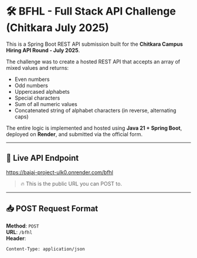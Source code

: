 # 🛠️ BFHL - Full Stack API Challenge (Chitkara July 2025)

This is a Spring Boot REST API submission built for the **Chitkara Campus Hiring API Round - July 2025**.

The challenge was to create a hosted REST API that accepts an array of mixed values and returns:
- Even numbers
- Odd numbers
- Uppercased alphabets
- Special characters
- Sum of all numeric values
- Concatenated string of alphabet characters (in reverse, alternating caps)

The entire logic is implemented and hosted using **Java 21 + Spring Boot**, deployed on **Render**, and submitted via the official form.

---

## 📡 Live API Endpoint

https://bajaj-project-ulk0.onrender.com/bfhl

> 🔥 This is the public URL you can POST to.

---

## 📥 POST Request Format

**Method**: `POST`  
**URL**: `/bfhl`  
**Header**:
```http
Content-Type: application/json
